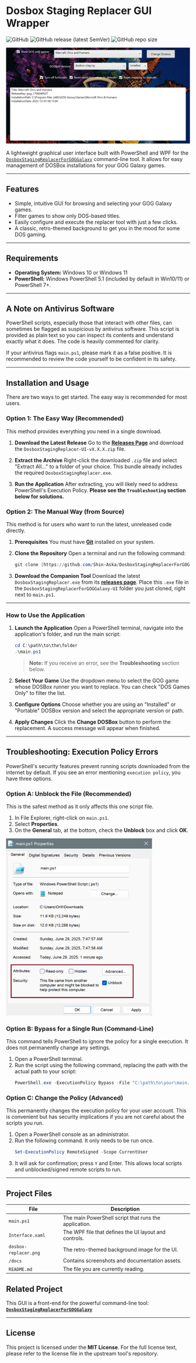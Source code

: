 # Dosbox Staging Replacer GUI Wrapper

![GitHub](https://img.shields.io/github/license/Shin-Aska/DosboxStagingReplacerForGOGGalaxy-UI)
![GitHub release (latest SemVer)](https://img.shields.io/github/v/release/Shin-Aska/DosboxStagingReplacerForGOGGalaxy-UI)
![GitHub repo size](https://img.shields.io/github/repo-size/Shin-Aska/DosboxStagingReplacerForGOGGalaxy-UI)

![Dosbox Staging Replacer GUI](./docs/SampleUI.png)

A lightweight graphical user interface built with PowerShell and WPF for the [`DosboxStagingReplacerForGOGGalaxy`](https://github.com/Shin-Aska/DosboxStagingReplacerForGOGGalaxy) command-line tool. It allows for easy management of DOSBox installations for your GOG Galaxy games.

---

## Features

-   Simple, intuitive GUI for browsing and selecting your GOG Galaxy games.
-   Filter games to show only DOS-based titles.
-   Easily configure and execute the replacer tool with just a few clicks.
-   A classic, retro-themed background to get you in the mood for some DOS gaming.

---

## Requirements

-   **Operating System:** Windows 10 or Windows 11
-   **PowerShell:** Windows PowerShell 5.1 (included by default in Win10/11) or PowerShell 7+.

---

## A Note on Antivirus Software

PowerShell scripts, especially those that interact with other files, can sometimes be flagged as suspicious by antivirus software. This script is provided as plain text so you can inspect its contents and understand exactly what it does. The code is heavily commented for clarity.

If your antivirus flags `main.ps1`, please mark it as a false positive. It is recommended to review the code yourself to be confident in its safety.

---

## Installation and Usage

There are two ways to get started. The easy way is recommended for most users.

### Option 1: The Easy Way (Recommended)

This method provides everything you need in a single download.

1.  **Download the Latest Release**
    Go to the [**Releases Page**](https://github.com/Shin-Aska/DosboxStagingReplacerForGOGGalaxy-UI/releases/latest) and download the `DosboxStagingReplacer-UI-vX.X.X.zip` file.

2.  **Extract the Archive**
    Right-click the downloaded `.zip` file and select "Extract All..." to a folder of your choice. This bundle already includes the required `DosboxStagingReplacer.exe`.

3.  **Run the Application**
    After extracting, you will likely need to address PowerShell's Execution Policy. **Please see the `Troubleshooting` section below for solutions.**

### Option 2: The Manual Way (from Source)

This method is for users who want to run the latest, unreleased code directly.

1.  **Prerequisites**
    You must have [**Git**](https://git-scm.com/) installed on your system.

2.  **Clone the Repository**
    Open a terminal and run the following command:
    ```powershell
    git clone [https://github.com/Shin-Aska/DosboxStagingReplacerForGOGGalaxy-UI.git](https://github.com/Shin-Aska/DosboxStagingReplacerForGOGGalaxy-UI.git)
    ```

3.  **Download the Companion Tool**
    Download the latest `DosboxStagingReplacer.exe` from its [**releases page**](https://github.com/Shin-Aska/DosboxStagingReplacerForGOGGalaxy/releases/latest). Place this `.exe` file in the `DosboxStagingReplacerForGOGGalaxy-UI` folder you just cloned, right next to `main.ps1`.

---

### How to Use the Application

1.  **Launch the Application**
    Open a PowerShell terminal, navigate into the application's folder, and run the main script:
    ```powershell
    cd C:\path\to\the\folder
    .\main.ps1
    ```
    > **Note:** If you receive an error, see the **Troubleshooting** section below.

2.  **Select Your Game**
    Use the dropdown menu to select the GOG game whose DOSBox runner you want to replace. You can check "DOS Games Only" to filter the list.

3.  **Configure Options**
    Choose whether you are using an "Installed" or "Portable" DOSBox version and select the appropriate version or path.

4.  **Apply Changes**
    Click the **Change DOSBox** button to perform the replacement. A success message will appear when finished.

---

## Troubleshooting: Execution Policy Errors

PowerShell's security features prevent running scripts downloaded from the internet by default. If you see an error mentioning `execution policy`, you have three options.

### Option A: Unblock the File (Recommended)

This is the safest method as it only affects this one script file.

1.  In File Explorer, right-click on `main.ps1`.
2.  Select **Properties**.
3.  On the **General** tab, at the bottom, check the **Unblock** box and click **OK**.

<img src="/docs/Unblock.png" alt="Unblock File" width="400">

### Option B: Bypass for a Single Run (Command-Line)

This command tells PowerShell to ignore the policy for a single execution. It does not permanently change any settings.

1.  Open a PowerShell terminal.
2.  Run the script using the following command, replacing the path with the actual path to your script:
    ```powershell
    PowerShell.exe -ExecutionPolicy Bypass -File "C:\path\to\your\main.ps1"
    ```

### Option C: Change the Policy (Advanced)

This permanently changes the execution policy for your user account. This is convenient but has security implications if you are not careful about the scripts you run.

1.  Open a PowerShell console as an administrator.
2.  Run the following command. It only needs to be run once.
    ```powershell
    Set-ExecutionPolicy RemoteSigned -Scope CurrentUser
    ```
3.  It will ask for confirmation; press `Y` and Enter. This allows local scripts and unblocked/signed remote scripts to run.

---

## Project Files

| File                  | Description                                            |
| --------------------- | ------------------------------------------------------ |
| `main.ps1`            | The main PowerShell script that runs the application.  |
| `Interface.xaml`      | The WPF file that defines the UI layout and controls.  |
| `dosbox-replacer.png` | The retro-themed background image for the UI.          |
| `/docs`               | Contains screenshots and documentation assets.         |
| `README.md`           | The file you are currently reading.                    |

## Related Project

This GUI is a front-end for the powerful command-line tool:
**[`DosboxStagingReplacerForGOGGalaxy`](https://github.com/Shin-Aska/DosboxStagingReplacerForGOGGalaxy)**

---

## License

This project is licensed under the **MIT License**. For the full license text, please refer to the license file in the upstream tool's repository.

